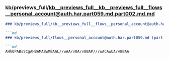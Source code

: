 ### kb/previews_full/kb__previews_full__kb__previews_full__flows__personal_account@auth.har.part059.md.part002.md.md

```md
### kb/previews_full/kb__previews_full__flows__personal_account@auth.har.part059.md.part002.md

```md
### kb/previews_full/flows__personal_account@auth.har.part059.md (part 002)

```md
AHhQPABsSCgAHBAMABwMBAAL//wAA/v0A/v0BAP///wACAwUA/v8BAA
```

```

```

```
